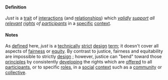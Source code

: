 #### Definition

*Just* is a [trait](https://github.com/gcassel/Modular-Organization-Terminology/blob/master/terms/trait.md) of [interactions](https://github.com/gcassel/Modular-Organization-Terminology/blob/master/terms/interaction.md) (and [relationships](https://github.com/gcassel/Modular-Organization-Terminology/blob/master/terms/relate.md)) which *[validly](https://github.com/gcassel/Modular-Organization-Terminology/blob/master/terms/valid.md) [support](https://github.com/gcassel/Modular-Organization-Terminology/blob/master/terms/support.md) all [relevant](https://github.com/gcassel/Modular-Organization-Terminology/blob/master/terms/relevance.md) [rights](https://github.com/gcassel/Modular-Organization-Terminology/blob/master/terms/right.md) of [participants](https://github.com/gcassel/Modular-Organization-Terminology/blob/master/terms/participate.md)* in a [specific](https://github.com/gcassel/Modular-Organization-Terminology/blob/master/terms/specific.md) [context](https://github.com/gcassel/Modular-Organization-Terminology/blob/master/terms/context.md). 
		
#### Notes

As [defined](https://github.com/gcassel/Modular-Organization-Terminology/blob/master/terms/definition.md) here, *just* is a [technically](https://github.com/gcassel/Modular-Organization-Terminology/blob/master/terms/technical.md) [strict](https://github.com/gcassel/Modular-Organization-Terminology/blob/master/terms/strict.md) [design](https://github.com/gcassel/Modular-Organization-Terminology/blob/master/terms/design.md) [term](https://github.com/gcassel/Modular-Organization-Terminology/blob/master/terms/term.md); it doesn't cover all aspects of [fairness](https://github.com/gcassel/Modular-Organization-Terminology/blob/master/terms/fair.md) or [equity](https://github.com/gcassel/Modular-Organization-Terminology/blob/master/terms/equity.md).  By contrast to justice, fairness and equitability are impossible to strictly [design](https://github.com/gcassel/Modular-Organization-Terminology/blob/master/terms/design.md) ; however, justice can "bend" toward those [principles](https://github.com/gcassel/Modular-Organization-Terminology/blob/master/terms/principle.md) by consistently [developing](https://github.com/gcassel/Modular-Organization-Terminology/blob/master/terms/develop.md) the rights which are [offered](https://github.com/gcassel/Modular-Organization-Terminology/blob/master/terms/offer.md) to all [participants](https://github.com/gcassel/Modular-Organization-Terminology/blob/master/terms/participate.md), or to specific [roles](https://github.com/gcassel/Modular-Organization-Terminology/blob/master/terms/role.md), in a [social](https://github.com/gcassel/Modular-Organization-Terminology/blob/master/terms/social.md) [context](https://github.com/gcassel/Modular-Organization-Terminology/blob/master/terms/context.md) such as a [community](https://github.com/gcassel/Modular-Organization-Terminology/blob/master/terms/community.md) or [collective](https://github.com/gcassel/Modular-Organization-Terminology/blob/master/terms/collective.md).  
